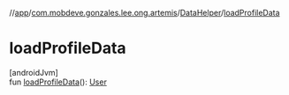 //[app](../../../index.md)/[com.mobdeve.gonzales.lee.ong.artemis](../index.md)/[DataHelper](index.md)/[loadProfileData](load-profile-data.md)

# loadProfileData

[androidJvm]\
fun [loadProfileData](load-profile-data.md)(): [User](../-user/index.md)
